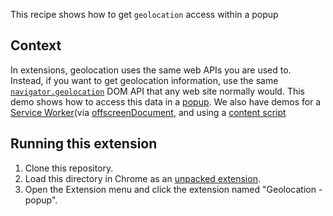 This recipe shows how to get `geolocation` access within a popup

## Context

In extensions, geolocation uses the same web APIs you are used to. Instead, if you want to get geolocation information, use the same [`navigator.geolocation`](geolocation) DOM API that any web site normally would. This demo shows how to access this data in a [popup][3]. We also have demos for a [Service Worker][5](via [offscreenDocument][2], and using a [content script][4]

## Running this extension

1. Clone this repository.
1. Load this directory in Chrome as an [unpacked extension][2].
1. Open the Extension menu and click the extension named "Geolocation - popup".

[1]: https://developer.chrome.com/docs/extensions/mv3/getstarted/development-basics/#load-unpacked
[2]: https://developer.chrome.com/docs/extensions/reference/offscreen/
[3]: functional-samples/cookbook.geolocation-popup
[4]: functional-samples/cookbook.geolocation-contentscript
[5]: functional-samples/cookbook.geolocation-offscreen
